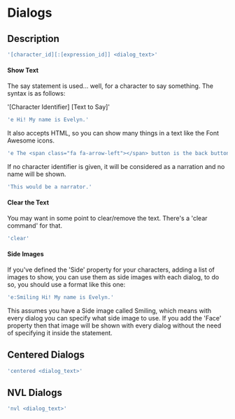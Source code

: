# Dialogs

## Description

```javascript
'[character_id][:[expression_id]] <dialog_text>'
```

#### Show Text

The say statement is used... well, for a character to say something. The syntax is as follows:

'\[Character Identifier\] \[Text to Say\]'

```javascript
'e Hi! My name is Evelyn.'
```

It also accepts HTML, so you can show many things in a text like the Font Awesome icons.

```javascript
'e The <span class="fa fa-arrow-left"></span> button is the back button, press it to return to a previous state of the game.',
```

If no character identifier is given, it will be considered as a narration and no name will be shown.

```javascript
'This would be a narrator.'
```

#### Clear the Text

You may want in some point to clear/remove the text. There's a 'clear command' for that.

```javascript
'clear'
```

#### Side Images

If you've defined the 'Side' property for your characters, adding a list of images to show, you can use them as side images with each dialog, to do so, you should use a format like this one:

```javascript
'e:Smiling Hi! My name is Evelyn.'
```

This assumes you have a Side image called Smiling, which means with every dialog you can specify what side image to use. If you add the 'Face' property then that image will be shown with every dialog without the need of specifying it inside the statement.

## Centered Dialogs

```javascript
'centered <dialog_text>'
```

## NVL Dialogs

```javascript
'nvl <dialog_text>'
```

#### 

